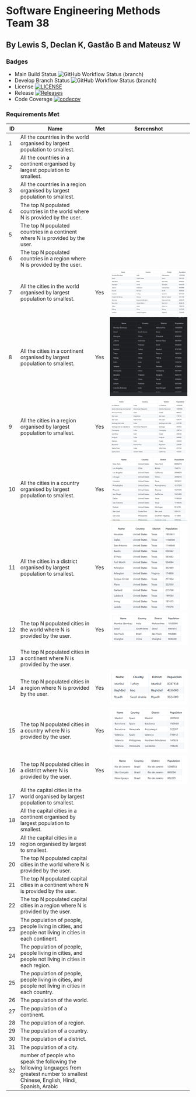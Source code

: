# Software Engineering Methods Team 38
## By Lewis S, Declan K, Gastão B and Mateusz W

### Badges
* Main Build Status ![GitHub Workflow Status (branch)](https://img.shields.io/github/actions/workflow/status/LewSco/sem38/.github/workflows/main.yml?branch=main)
* Develop Branch Status ![GitHub Workflow Status (branch)](https://img.shields.io/github/actions/workflow/status/LewSco/sem38/.github/workflows/main.yml?branch=develop)
* License [![LICENSE](https://img.shields.io/github/license/LewSco/sem38?style=flat-square)](https://github.com/LewSco/sem38/blob/main/LICENSE)
* Release [![Releases](https://img.shields.io/github/release/LewSco/sem38/all.svg?style=flat-square)](https://github.com/LewSco/sem38/releases)
* Code Coverage [![codecov](https://codecov.io/gh/LewSco/sem38/graph/badge.svg?token=6XO6KDXXZ2)](https://codecov.io/gh/LewSco/sem38)

### Requirements Met

| ID | Name                                                                                                                                       | Met  | Screenshot                 |
|----|--------------------------------------------------------------------------------------------------------------------------------------------|------|----------------------------|
| 1  | All the countries in the world organised by largest population to smallest.                                                                |      |                            |
| 2  | All the countries in a continent organised by largest population to smallest.                                                              |      |                            |
| 3  | All the countries in a region organised by largest population to smallest.                                                                 |      |                            |
| 4  | The top N populated countries in the world where N is provided by the user.                                                                |      |                            |
| 5  | The top N populated countries in a continent where N is provided by the user.                                                              |      |                            |
| 6  | The top N populated countries in a region where N is provided by the user.                                                                 |      |                            |
| 7  | All the cities in the world organised by largest population to smallest.                                                                   | Yes  | ![img_3.png](img_3.png)    |
| 8  | All the cities in a continent organised by largest population to smallest.                                                                 | Yes  | ![img.png](img.png)        |
| 9  | All the cities in a region organised by largest population to smallest.                                                                    | Yes  | ![img_1.png](img_1.png)    |
| 10 | All the cities in a country organised by largest population to smallest.                                                                   | Yes  | ![img_2.png](img_2.png)    |
| 11 | All the cities in a district organised by largest population to smallest.                                                                  | Yes  | ![img_4.png](img_4.png)    |
| 12 | The top N populated cities in the world where N is provided by the user.                                                                   | Yes  | ![img_5.png](img_5.png)    |
| 13 | The top N populated cities in a continent where N is provided by the user.                                                                 |      |                            |
| 14 | The top N populated cities in a region where N is provided by the user.                                                                    | Yes  | ![img_6.png](img_6.png)    |
| 15 | The top N populated cities in a country where N is provided by the user.                                                                   | Yes  | ![img_7.png](img_7.png)    |
| 16 | The top N populated cities in a district where N is provided by the user.                                                                  | Yes  | ![img_8.png](img_8.png)    |
| 17 | All the capital cities in the world organised by largest population to smallest.                                                           |      |                            |
| 18 | All the capital cities in a continent organised by largest population to smallest.                                                         |      |                            |
| 19 | All the capital cities in a region organised by largest to smallest.                                                                       |      |                            |
| 20 | The top N populated capital cities in the world where N is provided by the user.                                                           |      |                            |
| 21 | The top N populated capital cities in a continent where N is provided by the user.                                                         |      |                            |
| 22 | The top N populated capital cities in a region where N is provided by the user.                                                            |      |                            |
| 23 | The population of people, people living in cities, and people not living in cities in each continent.                                      |      |                            |
| 24 | The population of people, people living in cities, and people not living in cities in each region.                                         |      |                            |
| 25 | The population of people, people living in cities, and people not living in cities in each country.                                        |      |                            |
| 26 | The population of the world.                                                                                                               |      |                            |
| 27 | The population of a continent.                                                                                                             |      |                            |
| 28 | The population of a region.                                                                                                                |      |                            |
| 29 | The population of a country.                                                                                                               |      |                            |
| 30 | The population of a district.                                                                                                              |      |                            |
| 31 | The population of a city.                                                                                                                  |      |                            |
| 32 | number of people who speak the following the following languages from greatest number to smallest Chinese, English, Hindi, Spanish, Arabic |      |                            |